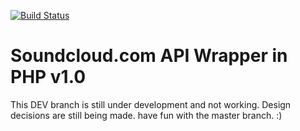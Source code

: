 [![Build Status](https://travis-ci.org/njasm/Soundcloud.svg?branch=dev)](https://travis-ci.org/njasm/Soundcloud)
# Soundcloud.com API Wrapper in PHP v1.0
This DEV branch is still under development and not working.
Design decisions are still being made. have fun with the master branch. :)

